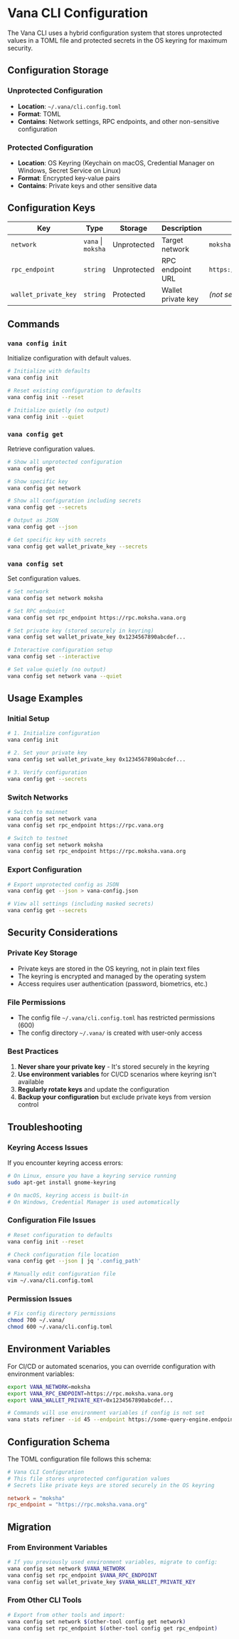 # Vana CLI Configuration

The Vana CLI uses a hybrid configuration system that stores unprotected values in a TOML file and protected secrets in the OS keyring for maximum security.

## Configuration Storage

### Unprotected Configuration
- **Location**: `~/.vana/cli.config.toml`
- **Format**: TOML
- **Contains**: Network settings, RPC endpoints, and other non-sensitive configuration

### Protected Configuration  
- **Location**: OS Keyring (Keychain on macOS, Credential Manager on Windows, Secret Service on Linux)
- **Format**: Encrypted key-value pairs
- **Contains**: Private keys and other sensitive data

## Configuration Keys

| Key | Type | Storage | Description | Default |
|-----|------|---------|-------------|---------|
| `network` | `vana` \| `moksha` | Unprotected | Target network | `moksha` |
| `rpc_endpoint` | `string` | Unprotected | RPC endpoint URL | `https://rpc.moksha.vana.org` |
| `wallet_private_key` | `string` | Protected | Wallet private key | _(not set)_ |

## Commands

### `vana config init`
Initialize configuration with default values.

```bash
# Initialize with defaults
vana config init

# Reset existing configuration to defaults
vana config init --reset

# Initialize quietly (no output)
vana config init --quiet
```

### `vana config get`
Retrieve configuration values.

```bash
# Show all unprotected configuration
vana config get

# Show specific key
vana config get network

# Show all configuration including secrets
vana config get --secrets

# Output as JSON
vana config get --json

# Get specific key with secrets
vana config get wallet_private_key --secrets
```

### `vana config set`
Set configuration values.

```bash
# Set network
vana config set network moksha

# Set RPC endpoint
vana config set rpc_endpoint https://rpc.moksha.vana.org

# Set private key (stored securely in keyring)
vana config set wallet_private_key 0x1234567890abcdef...

# Interactive configuration setup
vana config set --interactive

# Set value quietly (no output)
vana config set network vana --quiet
```

## Usage Examples

### Initial Setup
```bash
# 1. Initialize configuration
vana config init

# 2. Set your private key
vana config set wallet_private_key 0x1234567890abcdef...

# 3. Verify configuration
vana config get --secrets
```

### Switch Networks
```bash
# Switch to mainnet
vana config set network vana
vana config set rpc_endpoint https://rpc.vana.org

# Switch to testnet
vana config set network moksha
vana config set rpc_endpoint https://rpc.moksha.vana.org
```

### Export Configuration
```bash
# Export unprotected config as JSON
vana config get --json > vana-config.json

# View all settings (including masked secrets)
vana config get --secrets
```

## Security Considerations

### Private Key Storage
- Private keys are stored in the OS keyring, not in plain text files
- The keyring is encrypted and managed by the operating system
- Access requires user authentication (password, biometrics, etc.)

### File Permissions
- The config file `~/.vana/cli.config.toml` has restricted permissions (600)
- The config directory `~/.vana/` is created with user-only access

### Best Practices
1. **Never share your private key** - It's stored securely in the keyring
2. **Use environment variables** for CI/CD scenarios where keyring isn't available
3. **Regularly rotate keys** and update the configuration
4. **Backup your configuration** but exclude private keys from version control

## Troubleshooting

### Keyring Access Issues
If you encounter keyring access errors:

```bash
# On Linux, ensure you have a keyring service running
sudo apt-get install gnome-keyring

# On macOS, keyring access is built-in
# On Windows, Credential Manager is used automatically
```

### Configuration File Issues
```bash
# Reset configuration to defaults
vana config init --reset

# Check configuration file location
vana config get --json | jq '.config_path'

# Manually edit configuration file
vim ~/.vana/cli.config.toml
```

### Permission Issues
```bash
# Fix config directory permissions
chmod 700 ~/.vana/
chmod 600 ~/.vana/cli.config.toml
```

## Environment Variables

For CI/CD or automated scenarios, you can override configuration with environment variables:

```bash
export VANA_NETWORK=moksha
export VANA_RPC_ENDPOINT=https://rpc.moksha.vana.org
export VANA_WALLET_PRIVATE_KEY=0x1234567890abcdef...

# Commands will use environment variables if config is not set
vana stats refiner --id 45 --endpoint https://some-query-engine.endpoint
```

## Configuration Schema

The TOML configuration file follows this schema:

```toml
# Vana CLI Configuration
# This file stores unprotected configuration values
# Secrets like private keys are stored securely in the OS keyring

network = "moksha"
rpc_endpoint = "https://rpc.moksha.vana.org"
```

## Migration

### From Environment Variables
```bash
# If you previously used environment variables, migrate to config:
vana config set network $VANA_NETWORK
vana config set rpc_endpoint $VANA_RPC_ENDPOINT
vana config set wallet_private_key $VANA_WALLET_PRIVATE_KEY
```

### From Other CLI Tools
```bash
# Export from other tools and import:
vana config set network $(other-tool config get network)
vana config set rpc_endpoint $(other-tool config get rpc_endpoint)
```